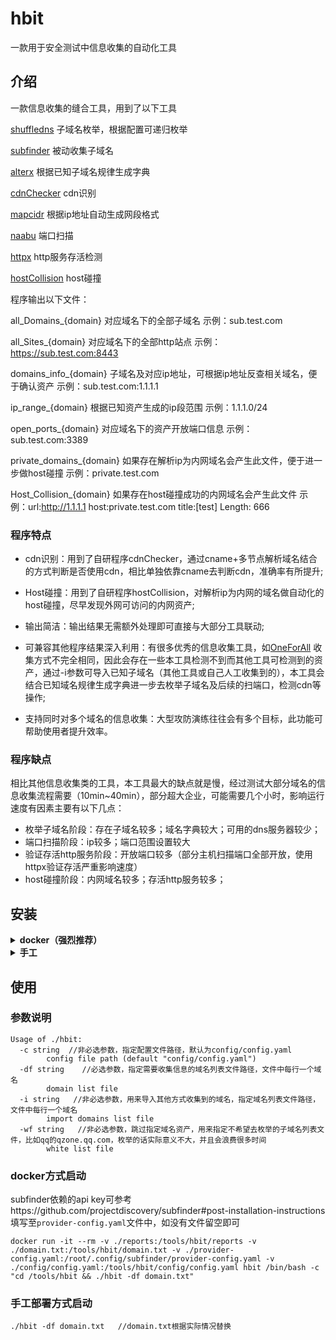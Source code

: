 # hbit

一款用于安全测试中信息收集的自动化工具

## 介绍

一款信息收集的缝合工具，用到了以下工具

[shuffledns](https://github.com/projectdiscovery/shuffledns)  子域名枚举，根据配置可递归枚举

[subfinder](https://github.com/projectdiscovery/subfinder)    被动收集子域名

[alterx](https://github.com/projectdiscovery/alterx)  根据已知子域名规律生成字典

[cdnChecker](https://github.com/alwaystest18/cdnChecker)  cdn识别

[mapcidr](https://github.com/projectdiscovery/mapcidr)   根据ip地址自动生成网段格式

[naabu](https://github.com/projectdiscovery/naabu)   端口扫描

[httpx](https://github.com/projectdiscovery/httpx)   http服务存活检测

[hostCollision](https://github.com/alwaystest18/hostCollision)  host碰撞



程序输出以下文件：

all_Domains_{domain}  对应域名下的全部子域名   示例：sub.test.com

all_Sites_{domain}   对应域名下的全部http站点   示例：https://sub.test.com:8443

domains_info_{domain}   子域名及对应ip地址，可根据ip地址反查相关域名，便于确认资产  示例：sub.test.com:1.1.1.1

ip_range_{domain}  根据已知资产生成的ip段范围  示例：1.1.1.0/24

open_ports_{domain}  对应域名下的资产开放端口信息  示例：sub.test.com:3389

private_domains_{domain}  如果存在解析ip为内网域名会产生此文件，便于进一步做host碰撞  示例：private.test.com

Host_Collision_{domain}  如果存在host碰撞成功的内网域名会产生此文件  示例：url:http://1.1.1.1  host:private.test.com  title:[test]  Length: 666



### 程序特点

- cdn识别：用到了自研程序cdnChecker，通过cname+多节点解析域名结合的方式判断是否使用cdn，相比单独依靠cname去判断cdn，准确率有所提升;

- Host碰撞：用到了自研程序hostCollision，对解析ip为内网的域名做自动化的host碰撞，尽早发现外网可访问的内网资产;

- 输出简洁：输出结果无需额外处理即可直接与大部分工具联动;

- 可兼容其他程序结果深入利用：有很多优秀的信息收集工具，如[OneForAll](https://github.com/shmilylty/OneForAll) 收集方式不完全相同，因此会存在一些本工具检测不到而其他工具可检测到的资产，通过-i参数可导入已知子域名（其他工具或自己人工收集到的），本工具会结合已知域名规律生成字典进一步去枚举子域名及后续的扫端口，检测cdn等操作;

- 支持同时对多个域名的信息收集：大型攻防演练往往会有多个目标，此功能可帮助使用者提升效率。



### 程序缺点

相比其他信息收集类的工具，本工具最大的缺点就是慢，经过测试大部分域名的信息收集流程需要（10min~40min），部分超大企业，可能需要几个小时，影响运行速度有因素主要有以下几点：

- 枚举子域名阶段：存在子域名较多；域名字典较大；可用的dns服务器较少；
- 端口扫描阶段：ip较多；端口范围设置较大
- 验证存活http服务阶段：开放端口较多（部分主机扫描端口全部开放，使用httpx验证存活严重影响速度）
- host碰撞阶段：内网域名较多；存活http服务较多；



## 安装

<details>
<summary><b> docker（强烈推荐）</b></summary>

程序依赖工具较多，且涉及大量配置，因此强烈推荐使用docker一键部署

```
git clone https://github.com/alwaystest18/hbit.git
cd hbit
docker build -t hbit .
```
</details>

<details>
<summary><b> 手工</b></summary>

这里以centos7举例，详细程序安装方式可参考对应程序的github主页，注意根据部署的实际情况修改config/config.yaml文件

**部署massdns**

```
mkdir /tools
wget https://github.com/blechschmidt/massdns/archive/refs/tags/v1.0.0.tar.gz
tar zvxf v1.0.0.tar.gz
cd massdns-1.0.0/
make
ln -s /tools/massdns-1.0.0/bin/massdns /usr/bin/massdns
```

**部署subfinder**

```
go install -v github.com/projectdiscovery/subfinder/v2/cmd/subfinder@latest
```

**部署shuffledns**

```
go install -v github.com/projectdiscovery/shuffledns/cmd/shuffledns@latest
```

**部署mapcidr**

```
go install -v github.com/projectdiscovery/mapcidr/cmd/mapcidr@latest
```

**部署alterx**

```
go install github.com/projectdiscovery/alterx/cmd/alterx@latest
```

**部署naabu**

```
go install -v github.com/projectdiscovery/naabu/v2/cmd/naabu@latest
```

**部署httpx**

```
go install -v github.com/projectdiscovery/httpx/cmd/httpx@latest
```

**部署cdnChecker**

```
git clone https://github.com/alwaystest18/cdnChecker.git
cd cdnChecker/
go install
go build cdnChecker.go
```

**部署hostCollision**

```
git clone https://github.com/alwaystest18/hostCollision.git
cd hostCollision/
go install
go build hostCollision.go
```

**部署hbit**
```
git clone https://github.com/alwaystest18/hbit.git
cd hbit/
go install
go build hbit.go
```
</details>




## 使用

### 参数说明

```
Usage of ./hbit:
  -c string  //非必选参数，指定配置文件路径，默认为config/config.yaml
        config file path (default "config/config.yaml")
  -df string    //必选参数，指定需要收集信息的域名列表文件路径，文件中每行一个域名
        domain list file
  -i string   //非必选参数，用来导入其他方式收集到的域名，指定域名列表文件路径，文件中每行一个域名
        import domains list file
  -wf string   //非必选参数，跳过指定域名资产，用来指定不希望去枚举的子域名列表文件，比如qq的qzone.qq.com，枚举的话实际意义不大，并且会浪费很多时间
        white list file
```

### docker方式启动

subfinder依赖的api key可参考https://github.com/projectdiscovery/subfinder#post-installation-instructions 填写至`provider-config.yaml`文件中，如没有文件留空即可

```
docker run -it --rm -v ./reports:/tools/hbit/reports -v ./domain.txt:/tools/hbit/domain.txt -v ./provider-config.yaml:/root/.config/subfinder/provider-config.yaml -v ./config/config.yaml:/tools/hbit/config/config.yaml hbit /bin/bash -c "cd /tools/hbit && ./hbit -df domain.txt"
```



### 手工部署方式启动

```
./hbit -df domain.txt   //domain.txt根据实际情况替换
```

